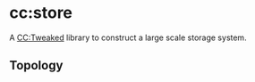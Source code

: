 # cc:store

A [CC:Tweaked](https://tweaked.cc) library to construct a large scale storage system.

## Topology
